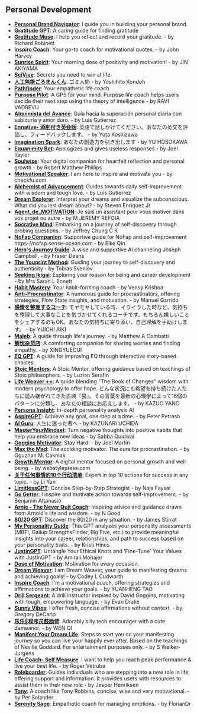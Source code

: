 ## Personal Development
- [**Personal Brand Navigator**](https://chat.openai.com/g/g-kGmOZF4zk-personal-brand-naviga): I guide you in building your personal brand.
- [**Gratitude GPT**](https://chat.openai.com/g/g-e1aHKwf55-gratitude-gp): A caring guide for finding gratitude
- [**Gratitude Muse**](https://chat.openai.com/g/g-FKJjgaa7o-gratitude-): I help you reflect and record your gratitude. - by Richard Robinett
- [**Inspiro Coach**](https://chat.openai.com/g/g-vLi1g6O2e-inspiro-coach): Your go-to coach for motivational quotes. - by John Harvey
- [**Sunrise Spirit**](https://chat.openai.com/g/g-ZFX78x19h-sunrise-spiri): Your morning dose of positivity and motivation! - by JIN AKIYAMA
- [**SciVive**](https://chat.openai.com/g/g-9qXjceVoc-sciviv): Secrets you need to win at life.
- [**人工無能ごろまんくん**](https://chat.openai.com/g/g-ngDNr1y7n-ren-gong-wu-neng-goromank): ゴミ人間 - by Yoshihito Kondoh
- [**Pathfinder**](https://chat.openai.com/g/g-ikhTABx1r-pathfind): Your empathetic life coach
- [**Purpose Pilot**](https://chat.openai.com/g/g-OvlSA2boq-purpose-pil): A GPS for your mind. Purpose life coach helps users decide their next step using the theory of intelligence - by RAVI VADREVU
- [**Alquimista del Avance**](https://chat.openai.com/g/g-ErI7MAL6W-alquimista-del-ava): Guía hacia la superación personal diaria con sabiduría y amor duro. - by Luis Gutierrez
- [**Ennative- 添削付き英会話**](https://chat.openai.com/g/g-w7uyap0Bp-ennative-tian-xue-fu-kiying-hui-hua): 英語で話しかけてください。あなたの英文を評価し、フィードバックします。 - by Yuta Koshizawa
- [**Imagination Spark**](https://chat.openai.com/g/g-u9eB9baA4-imagination-spark): あなたの創造力を引き出します - by YU HOSOKAWA
- [**Equanimity Bot**](https://chat.openai.com/g/g-2Jm7kb3w7-equanimity-b): Apologizes and gives useless responses - by Joel Taylor
- [**Soulwise**](https://chat.openai.com/g/g-hcmh1dk3A-soulwi): Your digital companion for heartfelt reflection and personal growth - by Robert Matthew Phillips
- [**Motivational Speaker**](https://chat.openai.com/g/g-zWGHzuN4P-motivational-speak): I am here to inspire and motivate you - by checkfu.com
- [**Alchemist of Advancement**](https://chat.openai.com/g/g-8WJSch6ub-alchemist-of-adva): Guides towards daily self-improvement with wisdom and tough love. - by Luis Gutierrez
- [**Dream Explorer**](https://chat.openai.com/g/g-wHniCoLoM-dream-expl): Interpret your dreams and visualize the subconscious. What did you last dream about? - by Steven Enriquez Jr
- [**Agent_de_MOTIVATION**](https://chat.openai.com/g/g-9GGoDctjU-agent-de-motivati): Je suis un assistant pour vous motiver dans vos projet ou autre - by M JEREMY REFOIA
- [**Socrative Mind**](https://chat.openai.com/g/g-hNk9F0Ukt-socrative-mind): Embarking on a journey of self-discovery through probing questions. - by Jeffrey Chung C K
- [**NoFap Companion**](https://chat.openai.com/g/g-47phme2pR-nofap-compani): Supportive guide for NoFap and self-improvement https-//nofap.sense-ocean.com - by Elke Qin
- [**Hero's Journey Guide**](https://chat.openai.com/g/g-29WnWnydd-hero-s-journey-guid): A wise and supportive AI channeling Joseph Campbell. - by Fraser Deans
- [**The Youprint Method**](https://chat.openai.com/g/g-z97N0CJzw-the-youprint-method): Guiding your journey to self-discovery and authenticity - by Tobias Svenlöv
- [**Seeking Ikigai**](https://chat.openai.com/g/g-CERQSjIAh-seeking-ikigai): Exploring your reason for being and career development - by Mrs Sarah L Ennett
- [**Habit Mastery**](https://chat.openai.com/g/g-wNgaNYouO-habit-mastery): Your habit-forming coach - by Vensy Krishna
- [**Anti-Procrastinator**](https://chat.openai.com/g/g-txJJxCJum-anti-procrastina): A humorous guide for procrastinators, offering strategies, Flow State insights, and motivation. - by Manuel  Garrido
- [**感情を整理するコーチ**](https://chat.openai.com/g/g-06kSLX772-gan-qing-wozheng-li-surukoti): モヤモヤしている時、イライラした時など、気持ちを整理して大事なことを気づかせてくれるコーチです。もちろん嬉しいことをシェアするのもOK。あなたの気持ちに寄り添い、自己理解を手助けします。 - by YUICHI AIKI
- [**Maleb**](https://chat.openai.com/g/g-v3xJ1HHJK-maleb): A guide through life's journey. - by Matthew A Combatti
- [**解忧杂货店**](https://chat.openai.com/g/g-l09j2JyNW-jie-you-za-huo-dia): A comforting companion for sharing worries and finding empathy. - by XINGYUECUI
- [**EQ GPT**](https://chat.openai.com/g/g-v2bTuGZ8Z-eq-gp): A guide for improving EQ through interactive story-based choices.
- [**Stoic Mentors**](https://chat.openai.com/g/g-lDf6RwARw-stoic-): A Stoic Mentor, offering guidance based on teachings of Stoic philosophers. - by Luzian Serafin
- [**Life Weaver ++**](https://chat.openai.com/g/g-JYgpaFJxD-life-weav): A guide blending "The Book of Changes" wisdom with modern psychology to offer hope. どんな状況にも希望を持ち続けた人たちに読み継がれてきた古典『易』。その言葉を最新の心理学によって16個のパターンに分類し、あなたの相談にお応えします。 - by KAZUO YANO
- [**Persona Insight**](https://chat.openai.com/g/g-0xL2Nq5yb-persona-insigh): In-depth personality analysis AI
- [**AspireGPT**](https://chat.openai.com/g/g-qBwNU4oLa-aspiregp): Achieve any goal, one step at a time. - by Peter Petrash
- [**AI Guru**](https://chat.openai.com/g/g-OGRdYwue7-ai-g): 人生に迷った者へ - by KAZUNARI UCHIDA
- [**MasterYourMindset**](https://chat.openai.com/g/g-gVYbGQEWS-masteryourmind): Turn negative thoughts into positive habits that help you embrace new ideas - by Sabba Quidwai
- [**Goggins Motivator**](https://chat.openai.com/g/g-TR1S7vgsQ-goggins-motiva): Stay Hard! - by Joel Martin
- [**Max the Mad**](https://chat.openai.com/g/g-PNCrV3PAT-max-the-mad): The scolding motivator. The cure for procrastination. - by Oguzhan M. Cakmak
- [**Growth Mentor**](https://chat.openai.com/g/g-lIUO7ArPi-growth-): A digital mentor focused on personal growth and well-being. - by webstylepress.com
- [**关于任何事情的10个行动清单**](https://chat.openai.com/g/g-ZvJRlREIg-guan-yu-ren-he-shi-qing-de-10ge-xing-dong-qing-da): Expert in top 10 actions for success in any topic. - by Li Yan
- [**LimitlessGPT**](https://chat.openai.com/g/g-XUgnMbahO-limitlessgp): Concise Step-by-Step Strategist - by Naja Faysal
- [**Go Getter**](https://chat.openai.com/g/g-ZksYdrS4a-go-g): I inspire and motivate action towards self-improvement. - by Benjamin Attanasio
- [**Arnie - The Never Quit Coach**](https://chat.openai.com/g/g-PdlPSGNnj-arnie-the-never-quit-coach): Inspiring advice and guidance drawn from Arnold's life and wisdom. - by N Good
- [**80/20 GPT**](https://chat.openai.com/g/g-dZo5WeFzM-80-20-gp): Discover the 80/20 in any situation. - by James Stirrat
- [**My Personality Guide**](https://chat.openai.com/g/g-LBzXSsfBY-my-personality-guid): This GPT analyzes your personality assessments (MBTI, Gallup StrengthsFinder, Big Five, etc.) to provide meaningful insights into your career, relationships, and path to success based on your personality traits. - by Kristi Hines
- [**JustinGPT**](https://chat.openai.com/g/g-7z2JKXQRN-justingp): Untangle Your Ethical Knots and 'Fine-Tune' Your Values with JustInGPT - by Amirali Mohajer
- [**Dose of Motivation**](https://chat.openai.com/g/g-rgICXiB7W-dose-of-motivati): Motivation for every occasion.
- [**Dream Weaver**](https://chat.openai.com/g/g-ovRBoWxpJ-dream-weav): I am Dream Weaver, your guide to manifesting dreams and achieving goals! - by Codey L Cudworth
- [**Inspire Coach**](https://chat.openai.com/g/g-wBmIDguAi-inspire-coach): I'm a motivational coach, offering strategies and affirmations to achieve your goals. - by YUANHENG TAO
- [**Drill Sergeant**](https://chat.openai.com/g/g-odXFQET4A-drill-sergea): A drill instructor inspired by David Goggins, motivating with tough, empowering language. - by Evan Drake
- [**Sunny Vibes**](https://chat.openai.com/g/g-YIIlsijF3-sunny-vib): I offer fresh, concise affirmations without context. - by Gregory DeCarlo
- [**乐乐🥳程序员鼓励师**](https://chat.openai.com/g/g-q3h5D6PTp-le-le-cheng-xu-yuan-gu-li-shi): Adorably silly tech encourager with a cute demeanor. - by WEN QI
- [**Manifest Your Dream Life**](https://chat.openai.com/g/g-hL8Y9gcuW-manifest-your-dream-lif): Steps to start you on your manifesting journey so you can live your happily ever after.   Based on the teachings of Neville Goddard. For entertainment purposes only. - by S Welker-Jurgens
- [**Life Coach- Self Measure**](https://chat.openai.com/g/g-M3RFxFNqa-life-coach-self-mea): I want to help you reach peak performance & live your best life. - by Roger Vetruba
- [**Roleboarder**](https://chat.openai.com/g/g-aDz9jSSZ0-roleboard): Guides individuals who are stepping into a new role in life, offering support and information. It provides users with resources to assist them in their new role - by Jesper Henriksen
- [**Tony**](https://chat.openai.com/g/g-RvDYgFE8w-tony): A coach like Tony Robbins, concise, wise and very motivational. - by Per Solander
- [**Serenity Sage**](https://chat.openai.com/g/g-SbL09a5BS-serenity-sage): Empathetic coach for managing emotions. - by FlorianDr

